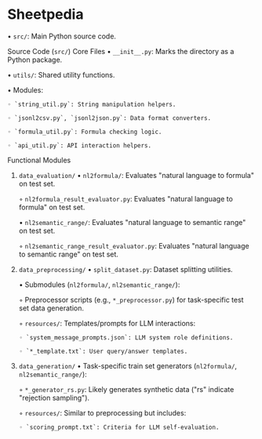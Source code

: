 # Sheetpedia
• `src/`: Main Python source code.


Source Code (`src/`)
Core Files
• `__init__.py`: Marks the directory as a Python package.

• `utils/`: Shared utility functions.

  • Modules:

    ◦ `string_util.py`: String manipulation helpers.

    ◦ `jsonl2csv.py`, `jsonl2json.py`: Data format converters.

    ◦ `formula_util.py`: Formula checking logic.

    ◦ `api_util.py`: API interaction helpers.


Functional Modules
1. `data_evaluation/`
   • `nl2formula/`: Evaluates "natural language to formula" on test set.

     ◦ `nl2formula_result_evaluator.py`: Evaluates "natural language to formula" on test set.

   • `nl2semantic_range/`: Evaluates "natural language to semantic range" on test set.

     ◦ `nl2semantic_range_result_evaluator.py`: Evaluates "natural language to semantic range" on test set.


2. `data_preprocessing/`
   • `split_dataset.py`: Dataset splitting utilities.

   • Submodules (`nl2formula/`, `nl2semantic_range/`):

     ◦ Preprocessor scripts (e.g., `*_preprocessor.py`) for task-specific test set data generation.

     ◦ `resources/`: Templates/prompts for LLM interactions:

       ◦ `system_message_prompts.json`: LLM system role definitions.

       ◦ `*_template.txt`: User query/answer templates.


3. `data_generation/`
   • Task-specific train set generators (`nl2formula/`, `nl2semantic_range/`):

     ◦ `*_generator_rs.py`: Likely generates synthetic data ("rs" indicate "rejection sampling").

     ◦ `resources/`: Similar to preprocessing but includes:

       ◦ `scoring_prompt.txt`: Criteria for LLM self-evaluation.

